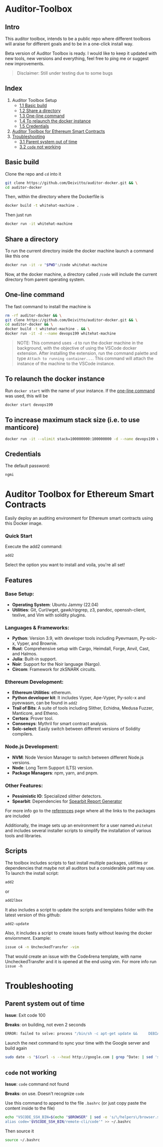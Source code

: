 # Auditor-Toolbox
## Intro
This auditor toolbox, intends to be a public repo where different toolboxs will araise for different goals and to be in a one-click install way. 

Beta version of Auditor Toolbox is ready. I would like to keep it updated with new tools, new versions and everything, feel free to ping me or suggest new improvements. 

>Disclaimer: Still under testing due to some bugs

## Index

1. Auditor Toolbox Setup
    * [1.1 Basic build](#basic-build)
    * [1.2 Share a directory](#share-a-directory)
    * [1.3 One-line command](#one-line-command)
    * [1.4 To relaunch the docker instance](#to-relaunch-the-docker-instance)
    * [1.5 Credentials](#credentials)
2. [Auditor Toolbox for Ethereum Smart Contracts](#auditor-toolbox-for-ethereum-smart-contracts)
3. [Troubleshooting](#troubleshooting)
    * [3.1 Parent system out of time](#parent-system-out-of-time)
    * [3.2 `code` not working](#code-not-working)

## Basic build 
Clone the repo and `cd` into it
```bash
git clone https://github.com/Deivitto/auditor-docker.git && \
cd auditor-docker
```

Then, within the directory where the Dockerfile is
```bash
docker build -t whitehat-machine .  
```

Then just run
```bash
docker run -it whitehat-machine 
```

## Share a directory
To run the current directory inside the docker machine launch a command like this one
```bash
docker run -it -v "$PWD":/code whitehat-machine
```

Now, at the docker machine, a directory called `/code` will include the current directory from parent operating system.

## One-line command

The fast command to install the machine is
```bash
rm -rf auditor-docker && \
git clone https://github.com/Deivitto/auditor-docker.git && \
cd auditor-docker && \
docker build -t whitehat-machine . && \
docker run -it -d --name devops199 whitehat-machine
```

>NOTE: This command uses `-d` to run the docker machine in the background, with the objective of using the VSCode docker extension.
>After installing the extension, run the command palette and type `Attach to running container...`. This command will attach the instance of the machine to the VSCode instance.

## To relaunch the docker instance
Run `docker start` with the name of your instance. If the [one-line command](#one-line-command) was used, this will be
```bash
docker start devops199
```

## To increase maximum stack size (i.e. to use manticore)
```bash
docker run -it --ulimit stack=100000000:100000000 -d --name devops199 whitehat-machine 
```

## Credentials
The default password: 
```bash
ngmi
```

# Auditor Toolbox for Ethereum Smart Contracts

Easily deploy an auditing environment for Ethereum smart contracts using this Docker image.

### Quick Start

Execute the add2 command:

```bash
add2
```

Select the option you want to install and voila, you're all set!

## Features
### Base Setup:
- **Operating System**: Ubuntu Jammy (22.04)
- **Utilities**: Git, Curl/wget, gawk/ripgrep, z3, pandoc, openssh-client, texlive, and Vim with solidity plugins.
### Languages & Frameworks:
- **Python**: Version 3.9, with developer tools including Pyevmasm, Py-solc-x, Vyper, and Brownie.
- **Rust**: Comprehensive setup with Cargo, Heimdall, Forge, Anvil, Cast, and Halmos.
- **Julia**: Built-in support.
- **Noir**: Support for the Noir language (Nargo).
- **Circom**: Framework for zkSNARK circuits.
###  Ethereum Development:
- **Ethereum Utilities**: ethereum.
- **Python developer kit**: It includes Vyper, Ape-Vyper, Py-solc-x and pyevwasm, can be found in `add2`
- **Trail of Bits**: A suite of tools including Slither, Echidna, Medusa Fuzzer, Manticore, and Etheno.
- **Certora**: Prover tool.
- **Consensys**: Mythril for smart contract analysis.
- **Solc-select**: Easily switch between different versions of Solidity compilers.
### Node.js Development:
- **NVM**: Node Version Manager to switch between different Node.js versions.
- **Node**: Long Term Support (LTS) version.
- **Package Managers**: npm, yarn, and pnpm.
### Other Features:
- **Pessimistic IO**: Specialized slither detectors.
- **Spearbit**: Dependencies for [Spearbit Report Generator](https://github.com/spearbit-audits/report-generator-template)

For more info go to the [references](https://github.com/Deivitto/auditor-docker/wiki/References) page where all the links to the packages are included

Additionally, the image sets up an environment for a user named `whitehat` and includes several installer scripts to simplify the installation of various tools and libraries.

## Scripts

The toolbox includes scripts to fast install multiple packages, utilities or dependencies that maybe not all auditors but a considerable part may use. To launch the install script:

```bash
add2
```

or 

```bash
add2lbox
```

It also includes a script to update the scripts and templates folder with the latest version of this github:

```bash
add2-update
```

Also, it includes a script to create issues fastly without leaving the docker enviornment. Example:

```bash
issue c4 -n UncheckedTransfer -vim
```

That would create an issue with the Code4rena template, with name UncheckedTransfer and it is opened at the end using vim. For more info run `issue -h`

# Troubleshooting
## Parent system out of time
**Issue**: Exit code 100

**Breaks**: on building, not even 2 seconds

```bash
ERROR: failed to solve: process "/bin/sh -c apt-get update &&     DEBIAN_FRONTEND=noninteractive apt-get install -y --no-install-recommends     build-essential     curl     git     vim     nano     z3     libz3-dev     ripgrep     gawk     libssl-dev     sudo     wget     software-properties-common     libudev-dev     locales     gpg-agent     dialog     procps     file     pandoc     texlive     ca-certificates &&     rm -rf /var/lib/apt/lists/*" did not complete successfully: exit code: 100
```

Launch the next command to sync your time with the Google server and build again
```bash
sudo date -s "$(curl -s --head http://google.com | grep ^Date: | sed 's/Date: //g')"
```
## `code` not working
**Issue**: `code` command not found

**Breaks**: on use. Doesn't recognize `code`

Use this command to append to the file `.bashrc` (or just copy paste the content inside to the file)
```bash
echo "VSCODE_SSH_BIN=$(echo "$BROWSER" | sed -e 's/\/helpers\/browser.sh//g')
alias code='$VSCODE_SSH_BIN/remote-cli/code'" >> ~/.bashrc 
```

Then source it
```bash
source ~/.bashrc 
```

